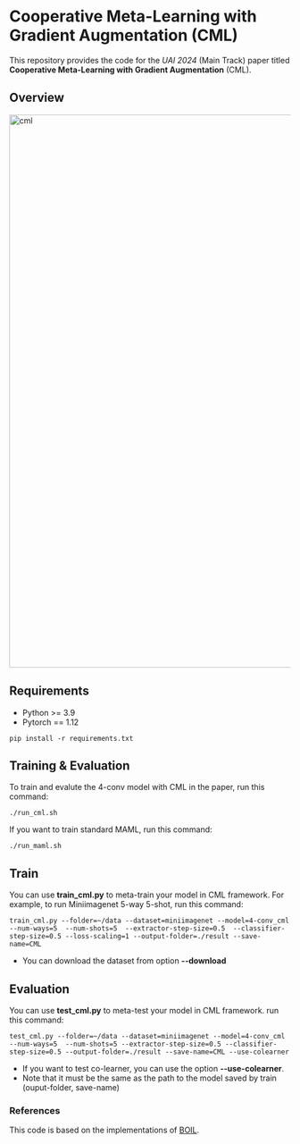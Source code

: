 # Cooperative Meta-Learning with Gradient Augmentation (CML)

This repository provides the code for the _UAI 2024_ (Main Track) paper titled **Cooperative Meta-Learning with Gradient Augmentation** (CML).

## Overview
<img width="990" alt="cml" src="https://github.com/JJongyn/CML/assets/92678942/f084b6e5-10c0-47fa-90ad-a290ec398417">


## Requirements

- Python >= 3.9
- Pytorch == 1.12

```setup
pip install -r requirements.txt
```

## Training & Evaluation

To train and evalute the 4-conv model with CML in the paper, run this command:

```train
./run_cml.sh
```

If you want to train standard MAML, run this command:

```train
./run_maml.sh
```

## Train 

You can use **train_cml.py** to meta-train your model in CML framework. For example, to run Miniimagenet 5-way 5-shot, run this command:
```
train_cml.py --folder=~/data --dataset=miniimagenet --model=4-conv_cml --num-ways=5  --num-shots=5  --extractor-step-size=0.5  --classifier-step-size=0.5 --loss-scaling=1 --output-folder=./result --save-name=CML
```
* You can download the dataset from option **--download**
## Evaluation 

You can use **test_cml.py** to meta-test your model in CML framework. run this command:
```
test_cml.py --folder=~/data --dataset=miniimagenet --model=4-conv_cml --num-ways=5  --num-shots=5 --extractor-step-size=0.5 --classifier-step-size=0.5 --output-folder=./result --save-name=CML --use-colearner
```
* If you want to test co-learner, you can use the option **--use-colearner**.
* Note that it must be the same as the path to the model saved by train (ouput-folder, save-name)


### References

This code is based on the implementations of [BOIL](https://github.com/jhoon-oh/BOIL).
